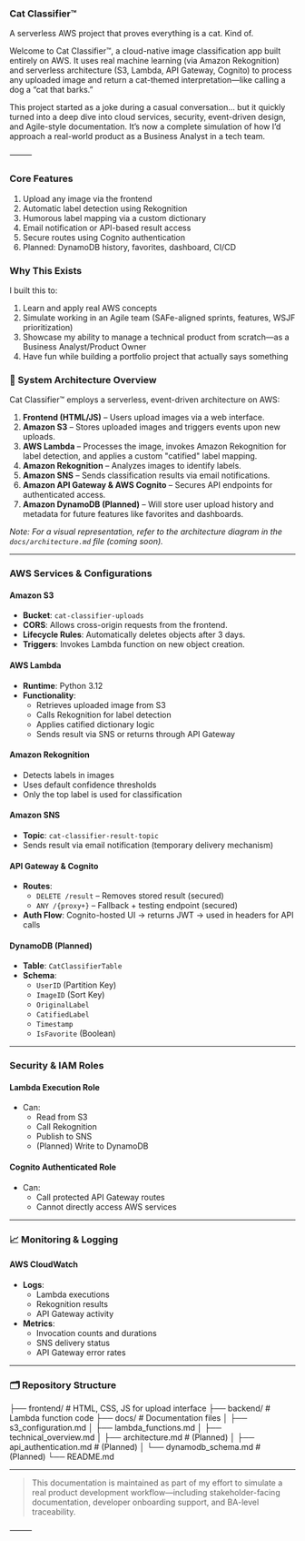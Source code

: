 ### Cat Classifier™

A serverless AWS project that proves everything is a cat. Kind of.

Welcome to Cat Classifier™, a cloud-native image classification app built entirely on AWS. It uses real machine learning (via Amazon Rekognition) and serverless architecture (S3, Lambda, API Gateway, Cognito) to process any uploaded image and return a cat-themed interpretation—like calling a dog a “cat that barks.”

This project started as a joke during a casual conversation… but it quickly turned into a deep dive into cloud services, security, event-driven design, and Agile-style documentation. It’s now a complete simulation of how I’d approach a real-world product as a Business Analyst in a tech team.

⸻

### Core Features
1. Upload any image via the frontend
2. Automatic label detection using Rekognition
3. Humorous label mapping via a custom dictionary
4. Email notification or API-based result access
5. Secure routes using Cognito authentication
6. Planned: DynamoDB history, favorites, dashboard, CI/CD

### Why This Exists

I built this to:
1. Learn and apply real AWS concepts
2. Simulate working in an Agile team (SAFe-aligned sprints, features, WSJF prioritization)
3. Showcase my ability to manage a technical product from scratch—as a Business Analyst/Product Owner
4. Have fun while building a portfolio project that actually says something


### 🧭 System Architecture Overview

Cat Classifier™ employs a serverless, event-driven architecture on AWS:

1. **Frontend (HTML/JS)** – Users upload images via a web interface.
2. **Amazon S3** – Stores uploaded images and triggers events upon new uploads.
3. **AWS Lambda** – Processes the image, invokes Amazon Rekognition for label detection, and applies a custom "catified" label mapping.
4. **Amazon Rekognition** – Analyzes images to identify labels.
5. **Amazon SNS** – Sends classification results via email notifications.
6. **Amazon API Gateway & AWS Cognito** – Secures API endpoints for authenticated access.
7. **Amazon DynamoDB (Planned)** – Will store user upload history and metadata for future features like favorites and dashboards.

*Note: For a visual representation, refer to the architecture diagram in the `docs/architecture.md` file (coming soon).*

---

### AWS Services & Configurations

#### Amazon S3
- **Bucket**: `cat-classifier-uploads`
- **CORS**: Allows cross-origin requests from the frontend.
- **Lifecycle Rules**: Automatically deletes objects after 3 days.
- **Triggers**: Invokes Lambda function on new object creation.

#### AWS Lambda
- **Runtime**: Python 3.12
- **Functionality**:
  - Retrieves uploaded image from S3
  - Calls Rekognition for label detection
  - Applies catified dictionary logic
  - Sends result via SNS or returns through API Gateway

#### Amazon Rekognition
- Detects labels in images
- Uses default confidence thresholds
- Only the top label is used for classification

#### Amazon SNS
- **Topic**: `cat-classifier-result-topic`
- Sends result via email notification (temporary delivery mechanism)

#### API Gateway & Cognito
- **Routes**:
  - `DELETE /result` – Removes stored result (secured)
  - `ANY /{proxy+}` – Fallback + testing endpoint (secured)
- **Auth Flow**: Cognito-hosted UI → returns JWT → used in headers for API calls

#### DynamoDB (Planned)
- **Table**: `CatClassifierTable`
- **Schema**:
  - `UserID` (Partition Key)
  - `ImageID` (Sort Key)
  - `OriginalLabel`
  - `CatifiedLabel`
  - `Timestamp`
  - `IsFavorite` (Boolean)

---

### Security & IAM Roles

#### Lambda Execution Role
- Can:
  - Read from S3
  - Call Rekognition
  - Publish to SNS
  - (Planned) Write to DynamoDB

#### Cognito Authenticated Role
- Can:
  - Call protected API Gateway routes
  - Cannot directly access AWS services

---

### 📈 Monitoring & Logging

#### AWS CloudWatch
- **Logs**:
  - Lambda executions
  - Rekognition results
  - API Gateway activity
- **Metrics**:
  - Invocation counts and durations
  - SNS delivery status
  - API Gateway error rates

---

### 🗂️ Repository Structure

├── frontend/                 # HTML, CSS, JS for upload interface
├── backend/                 # Lambda function code
├── docs/                    # Documentation files
│   ├── s3_configuration.md
│   ├── lambda_functions.md
│   ├── technical_overview.md
│   ├── architecture.md       # (Planned)
│   ├── api_authentication.md # (Planned)
│   └── dynamodb_schema.md    # (Planned)
└── README.md

---

> This documentation is maintained as part of my effort to simulate a real product development workflow—including stakeholder-facing documentation, developer onboarding support, and BA-level traceability.



⸻
